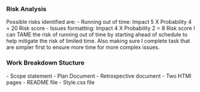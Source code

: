 <h3> Risk Analysis </h3>

<p> Possible risks identified are:
- Running out of time: Impact 5 X Probability 4 = 20 Risk score
- Issues formatting: Impact 4 X Probability 2 = 8 Risk score
I can TAME the risk of running out of time by starting ahead of schedule to help mitigate the risk of limited time. Also making sure I complete task that are simpler first to ensure more time for more complex issues. </p>

<h3> Work Breakdown Stucture </h3>
- Scope statement
- Plan Document
- Retrospective document
- Two HTMl pages
- README file
- Style.css file


